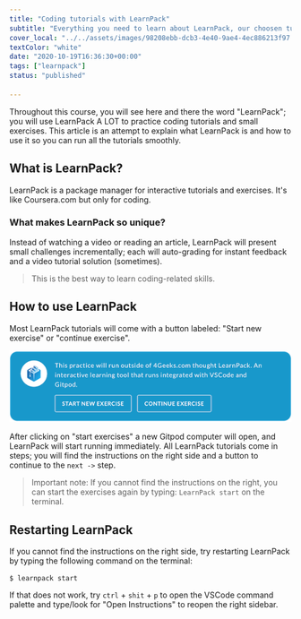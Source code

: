 ```yaml
---
title: "Coding tutorials with LearnPack"
subtitle: "Everything you need to learn about LearnPack, our choosen tutorial engine for coding content"
cover_local: "../../assets/images/98208ebb-dcb3-4e40-9ae4-4ec886213f97.jpeg"
textColor: "white"
date: "2020-10-19T16:36:30+00:00"
tags: ["learnpack"]
status: "published"

---
```


Throughout this course, you will see here and there the word "LearnPack"; you will use LearnPack A LOT to practice coding tutorials and small exercises. This article is an attempt to explain what LearnPack is and how to use it so you can run all the tutorials smoothly.

## What is LearnPack?

LearnPack is a package manager for interactive tutorials and exercises. It's like Coursera.com but only for coding.

### What makes LearnPack so unique?

Instead of watching a video or reading an article, LearnPack will present small challenges incrementally; each will auto-grading for instant feedback and a video tutorial solution (sometimes).

> This is the best way to learn coding-related skills.

## How to use LearnPack

Most LearnPack tutorials will come with a button labeled: "Start new exercise" or "continue exercise".

![Learnpack Alert on 4geeks.com](../../assets/images/learnpack-alert.png)

After clicking on "start exercises" a new Gitpod computer will open, and LearnPack will start running immediately. 
All LearnPack tutorials come in steps; you will find the instructions on the right side and a button to continue to the `next ->` step.
> Important note: If you cannot find the instructions on the right, you can start the exercises again by typing: `LearnPack start` on the terminal.

## Restarting LearnPack

If you cannot find the instructions on the right side, try restarting LearnPack by typing the following command on the terminal:

```
$ learnpack start
```
If that does not work, try `ctrl` + `shit` + `p` to open the VSCode command palette and type/look for "Open Instructions" to reopen the right sidebar.
